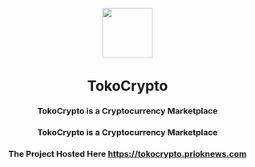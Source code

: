 <p align="center">
    <a href="https://github.com/yiisoft" target="_blank">
        <img src="http://pngimg.com/uploads/bitcoin/bitcoin_PNG48.png" height="100px">
    </a>
    <h1 align="center">TokoCrypto</h1>
    <h3 align="center">TokoCrypto is a Cryptocurrency Marketplace</h3>
    <h3 align="center">TokoCrypto is a Cryptocurrency Marketplace</h3>
<h3 align="center">The Project Hosted Here
 <a href="https://tokocrypto.prioknews.com" target="_blank">
        https://tokocrypto.prioknews.com
    </a>
	</h3>
</p>


